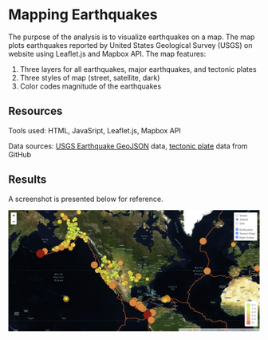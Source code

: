 # Mapping Earthquakes
The purpose of the analysis is to visualize earthquakes on a map. The map plots earthquakes reported by United States Geological Survey (USGS) on website using Leaflet.js and Mapbox API. The map features:

1) Three layers for all earthquakes, major earthquakes, and tectonic plates
2) Three styles of map (street, satellite, dark)
3) Color codes magnitude of the earthquakes

## Resources
Tools used: HTML, JavaSript, Leaflet.js, Mapbox API

Data sources: [USGS Earthquake GeoJSON](https://earthquake.usgs.gov/earthquakes/feed/v1.0/summary/4.5_week.geojson) data, [tectonic plate](https://github.com/fraxen/tectonicplates) data from GitHub

## Results
A screenshot is presented below for reference. 

![Picture1.png](/Images/Picture1.png)